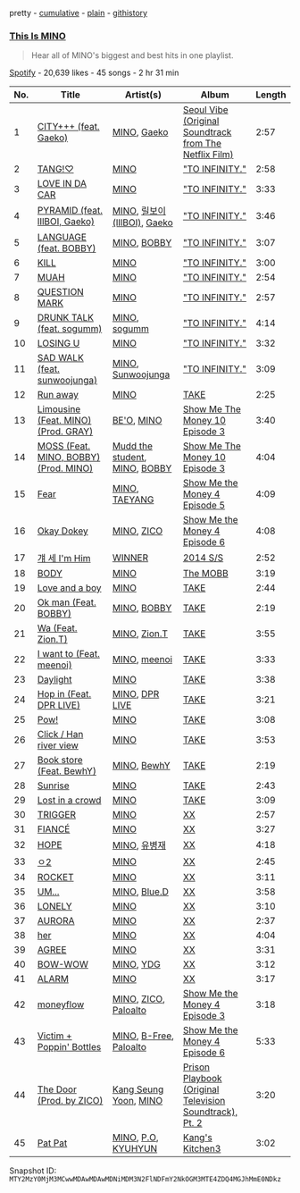 pretty - [cumulative](/playlists/cumulative/37i9dQZF1DWWKavYU3DLE1.md) - [plain](/playlists/plain/37i9dQZF1DWWKavYU3DLE1) - [githistory](https://github.githistory.xyz/mackorone/spotify-playlist-archive/blob/main/playlists/plain/37i9dQZF1DWWKavYU3DLE1)

### [This Is MINO](https://open.spotify.com/playlist/37i9dQZF1DWWKavYU3DLE1)

> Hear all of MINO's biggest and best hits in one playlist.

[Spotify](https://open.spotify.com/user/spotify) - 20,639 likes - 45 songs - 2 hr 31 min

| No. | Title | Artist(s) | Album | Length |
|---|---|---|---|---|
| 1 | [CITY+++ \(feat\. Gaeko\)](https://open.spotify.com/track/1tLPWvrnepX6TK7RDPoWMa) | [MINO](https://open.spotify.com/artist/3ytV7vc4ZuwGgwaOuWvkk8), [Gaeko](https://open.spotify.com/artist/0tkHE1pQ5ZCgQb8WZ0ba79) | [Seoul Vibe \(Original Soundtrack from The Netflix Film\)](https://open.spotify.com/album/6uZBJUJZY1gkxBGxfksbHs) | 2:57 |
| 2 | [TANG!♡](https://open.spotify.com/track/42wkZTMDrlzWGth9akHF0p) | [MINO](https://open.spotify.com/artist/3ytV7vc4ZuwGgwaOuWvkk8) | ["TO INFINITY."](https://open.spotify.com/album/6eI4DPjksFdwHechiE51vy) | 2:58 |
| 3 | [LOVE IN DA CAR](https://open.spotify.com/track/6cjnezYQ8eJAKSlHPCpp7O) | [MINO](https://open.spotify.com/artist/3ytV7vc4ZuwGgwaOuWvkk8) | ["TO INFINITY."](https://open.spotify.com/album/6eI4DPjksFdwHechiE51vy) | 3:33 |
| 4 | [PYRAMID \(feat\. lIlBOI, Gaeko\)](https://open.spotify.com/track/7o0PjecCCOvotKHfAwI7MV) | [MINO](https://open.spotify.com/artist/3ytV7vc4ZuwGgwaOuWvkk8), [릴보이 \(lIlBOI\)](https://open.spotify.com/artist/7JchDeFkM9GrLjGZf8p5yK), [Gaeko](https://open.spotify.com/artist/0tkHE1pQ5ZCgQb8WZ0ba79) | ["TO INFINITY."](https://open.spotify.com/album/6eI4DPjksFdwHechiE51vy) | 3:46 |
| 5 | [LANGUAGE \(feat\. BOBBY\)](https://open.spotify.com/track/05Wr1iNSvrliYhjxux5fzS) | [MINO](https://open.spotify.com/artist/3ytV7vc4ZuwGgwaOuWvkk8), [BOBBY](https://open.spotify.com/artist/7ieMQQDR0bdBPz572mtxwS) | ["TO INFINITY."](https://open.spotify.com/album/6eI4DPjksFdwHechiE51vy) | 3:07 |
| 6 | [KILL](https://open.spotify.com/track/6u6LO5IHbaaS8wODwx8BGq) | [MINO](https://open.spotify.com/artist/3ytV7vc4ZuwGgwaOuWvkk8) | ["TO INFINITY."](https://open.spotify.com/album/6eI4DPjksFdwHechiE51vy) | 3:00 |
| 7 | [MUAH](https://open.spotify.com/track/6A6expUttI6fpp4JnH1h5R) | [MINO](https://open.spotify.com/artist/3ytV7vc4ZuwGgwaOuWvkk8) | ["TO INFINITY."](https://open.spotify.com/album/6eI4DPjksFdwHechiE51vy) | 2:54 |
| 8 | [QUESTION MARK](https://open.spotify.com/track/1LYw8oOQ1gK5ic4QyaSjof) | [MINO](https://open.spotify.com/artist/3ytV7vc4ZuwGgwaOuWvkk8) | ["TO INFINITY."](https://open.spotify.com/album/6eI4DPjksFdwHechiE51vy) | 2:57 |
| 9 | [DRUNK TALK \(feat\. sogumm\)](https://open.spotify.com/track/6BE4q4cqxgCU3cipzgFAu9) | [MINO](https://open.spotify.com/artist/3ytV7vc4ZuwGgwaOuWvkk8), [sogumm](https://open.spotify.com/artist/50x9jHrP6wy9fo3jK5pNqS) | ["TO INFINITY."](https://open.spotify.com/album/6eI4DPjksFdwHechiE51vy) | 4:14 |
| 10 | [LOSING U](https://open.spotify.com/track/3G5ffnNapBnhcM5hDxdLrp) | [MINO](https://open.spotify.com/artist/3ytV7vc4ZuwGgwaOuWvkk8) | ["TO INFINITY."](https://open.spotify.com/album/6eI4DPjksFdwHechiE51vy) | 3:32 |
| 11 | [SAD WALK \(feat\. sunwoojunga\)](https://open.spotify.com/track/0OxwazYebgNjwxFgGh6bu9) | [MINO](https://open.spotify.com/artist/3ytV7vc4ZuwGgwaOuWvkk8), [Sunwoojunga](https://open.spotify.com/artist/04L3elxyr0XFua2Ek3domW) | ["TO INFINITY."](https://open.spotify.com/album/6eI4DPjksFdwHechiE51vy) | 3:09 |
| 12 | [Run away](https://open.spotify.com/track/3kIaUtQdU9q2z4Jit3Frc5) | [MINO](https://open.spotify.com/artist/3ytV7vc4ZuwGgwaOuWvkk8) | [TAKE](https://open.spotify.com/album/7Eeb9AQcOZ3iM4B0HFoos6) | 2:25 |
| 13 | [Limousine \(Feat\. MINO\) \(Prod\. GRAY\)](https://open.spotify.com/track/5g2Ik0WJG9rqu97nCLcQhV) | [BE'O](https://open.spotify.com/artist/5NUVwRESNqYBUTRbiATjy7), [MINO](https://open.spotify.com/artist/3ytV7vc4ZuwGgwaOuWvkk8) | [Show Me The Money 10 Episode 3](https://open.spotify.com/album/5W1NIlh0lKO1nABgocreql) | 3:40 |
| 14 | [MOSS \(Feat\. MINO, BOBBY\) \(Prod\. MINO\)](https://open.spotify.com/track/1cYDmIZtF2SGveyqhc7X1Y) | [Mudd the student](https://open.spotify.com/artist/4xHlg3Tcv7TZZzFq0aW2hQ), [MINO](https://open.spotify.com/artist/3ytV7vc4ZuwGgwaOuWvkk8), [BOBBY](https://open.spotify.com/artist/7ieMQQDR0bdBPz572mtxwS) | [Show Me The Money 10 Episode 3](https://open.spotify.com/album/5W1NIlh0lKO1nABgocreql) | 4:04 |
| 15 | [Fear](https://open.spotify.com/track/5YQ8OVvW80yoZqZ5PK9JXv) | [MINO](https://open.spotify.com/artist/3ytV7vc4ZuwGgwaOuWvkk8), [TAEYANG](https://open.spotify.com/artist/6udveWUgX4vu75FF0DTrXV) | [Show Me the Money 4 Episode 5](https://open.spotify.com/album/38Ch7I5PqyCIugfJCcKTMr) | 4:09 |
| 16 | [Okay Dokey](https://open.spotify.com/track/1R6qeTvAvaxB7hydIYVIY8) | [MINO](https://open.spotify.com/artist/3ytV7vc4ZuwGgwaOuWvkk8), [ZICO](https://open.spotify.com/artist/4XpUIb8uuNlIWVKmgKZXC0) | [Show Me the Money 4 Episode 6](https://open.spotify.com/album/27Cyf9iWomIAiiU99eHPFN) | 4:08 |
| 17 | [걔 세 I'm Him](https://open.spotify.com/track/7LvZFvfo7Vr5i84GZ44JGr) | [WINNER](https://open.spotify.com/artist/5DuzBeOgFwViFcv00Q5PFb) | [2014 S/S](https://open.spotify.com/album/37LnA5YHzyvoScNBpOmk0A) | 2:52 |
| 18 | [BODY](https://open.spotify.com/track/03D2t5wn77cpCxH8p99ZvA) | [MINO](https://open.spotify.com/artist/3ytV7vc4ZuwGgwaOuWvkk8) | [The MOBB](https://open.spotify.com/album/6LwgGVAkFEmopo6EROaBpd) | 3:19 |
| 19 | [Love and a boy](https://open.spotify.com/track/76hrR2MFK6Fei3BAz05Xgb) | [MINO](https://open.spotify.com/artist/3ytV7vc4ZuwGgwaOuWvkk8) | [TAKE](https://open.spotify.com/album/7Eeb9AQcOZ3iM4B0HFoos6) | 2:44 |
| 20 | [Ok man \(Feat\. BOBBY\)](https://open.spotify.com/track/7vuWBis1uxZNjiAHgG10nQ) | [MINO](https://open.spotify.com/artist/3ytV7vc4ZuwGgwaOuWvkk8), [BOBBY](https://open.spotify.com/artist/7ieMQQDR0bdBPz572mtxwS) | [TAKE](https://open.spotify.com/album/7Eeb9AQcOZ3iM4B0HFoos6) | 2:19 |
| 21 | [Wa \(Feat\. Zion.T\)](https://open.spotify.com/track/1Gj0xsP9nxrng7w7d1PQ3U) | [MINO](https://open.spotify.com/artist/3ytV7vc4ZuwGgwaOuWvkk8), [Zion.T](https://open.spotify.com/artist/5HenzRvMtSrgtvU16XAoby) | [TAKE](https://open.spotify.com/album/7Eeb9AQcOZ3iM4B0HFoos6) | 3:55 |
| 22 | [I want to \(Feat\. meenoi\)](https://open.spotify.com/track/4rkYKiXRJWCCam1gbxMyqO) | [MINO](https://open.spotify.com/artist/3ytV7vc4ZuwGgwaOuWvkk8), [meenoi](https://open.spotify.com/artist/5KuvNz7npsGeDJdk8QHMVH) | [TAKE](https://open.spotify.com/album/7Eeb9AQcOZ3iM4B0HFoos6) | 3:33 |
| 23 | [Daylight](https://open.spotify.com/track/7ESVZxudvtKFXz50jJAqtA) | [MINO](https://open.spotify.com/artist/3ytV7vc4ZuwGgwaOuWvkk8) | [TAKE](https://open.spotify.com/album/7Eeb9AQcOZ3iM4B0HFoos6) | 3:38 |
| 24 | [Hop in \(Feat\. DPR LIVE\)](https://open.spotify.com/track/3kj5wBL5h6ZSFJpXDS8AZd) | [MINO](https://open.spotify.com/artist/3ytV7vc4ZuwGgwaOuWvkk8), [DPR LIVE](https://open.spotify.com/artist/0siBQaURCli5wn2lqv8WZg) | [TAKE](https://open.spotify.com/album/7Eeb9AQcOZ3iM4B0HFoos6) | 3:21 |
| 25 | [Pow!](https://open.spotify.com/track/3wah4PDCUgctsqu7EJVZCR) | [MINO](https://open.spotify.com/artist/3ytV7vc4ZuwGgwaOuWvkk8) | [TAKE](https://open.spotify.com/album/7Eeb9AQcOZ3iM4B0HFoos6) | 3:08 |
| 26 | [Click / Han river view](https://open.spotify.com/track/7fXD9SvV3bmFqZS5s0GoSd) | [MINO](https://open.spotify.com/artist/3ytV7vc4ZuwGgwaOuWvkk8) | [TAKE](https://open.spotify.com/album/7Eeb9AQcOZ3iM4B0HFoos6) | 3:53 |
| 27 | [Book store \(Feat\. BewhY\)](https://open.spotify.com/track/5nNXoQzBP94F79YZUIEwYZ) | [MINO](https://open.spotify.com/artist/3ytV7vc4ZuwGgwaOuWvkk8), [BewhY](https://open.spotify.com/artist/1wsoV3RXPkxVz3PwsNRI5K) | [TAKE](https://open.spotify.com/album/7Eeb9AQcOZ3iM4B0HFoos6) | 2:19 |
| 28 | [Sunrise](https://open.spotify.com/track/3AneSYPZTGWVonpCy9yxAW) | [MINO](https://open.spotify.com/artist/3ytV7vc4ZuwGgwaOuWvkk8) | [TAKE](https://open.spotify.com/album/7Eeb9AQcOZ3iM4B0HFoos6) | 2:43 |
| 29 | [Lost in a crowd](https://open.spotify.com/track/6s4DENbSKzqF1muURP1o38) | [MINO](https://open.spotify.com/artist/3ytV7vc4ZuwGgwaOuWvkk8) | [TAKE](https://open.spotify.com/album/7Eeb9AQcOZ3iM4B0HFoos6) | 3:09 |
| 30 | [TRIGGER](https://open.spotify.com/track/6xsiMUXoJgVo0HY3RK3Y40) | [MINO](https://open.spotify.com/artist/3ytV7vc4ZuwGgwaOuWvkk8) | [XX](https://open.spotify.com/album/6aDVb2GbQbmztdcWlttJ34) | 2:57 |
| 31 | [FIANCÉ](https://open.spotify.com/track/6Tw2x3wavaWsboio2Cy44I) | [MINO](https://open.spotify.com/artist/3ytV7vc4ZuwGgwaOuWvkk8) | [XX](https://open.spotify.com/album/6aDVb2GbQbmztdcWlttJ34) | 3:27 |
| 32 | [HOPE](https://open.spotify.com/track/1OnJEQWeOLoSFfwd0gQbUE) | [MINO](https://open.spotify.com/artist/3ytV7vc4ZuwGgwaOuWvkk8), [유병재](https://open.spotify.com/artist/5WjqhIhlvR1zPfKPQwnMm1) | [XX](https://open.spotify.com/album/6aDVb2GbQbmztdcWlttJ34) | 4:18 |
| 33 | [ㅇ2](https://open.spotify.com/track/4YEylY77eLVPJeEYWmSxKM) | [MINO](https://open.spotify.com/artist/3ytV7vc4ZuwGgwaOuWvkk8) | [XX](https://open.spotify.com/album/6aDVb2GbQbmztdcWlttJ34) | 2:45 |
| 34 | [ROCKET](https://open.spotify.com/track/0xhBYNgmGLJEyvfObiwAhq) | [MINO](https://open.spotify.com/artist/3ytV7vc4ZuwGgwaOuWvkk8) | [XX](https://open.spotify.com/album/6aDVb2GbQbmztdcWlttJ34) | 3:11 |
| 35 | [UM...](https://open.spotify.com/track/4voHM6VklIAJ33I3rBceIE) | [MINO](https://open.spotify.com/artist/3ytV7vc4ZuwGgwaOuWvkk8), [Blue.D](https://open.spotify.com/artist/0rK0ZPLX4fKnFSbqs6gYfY) | [XX](https://open.spotify.com/album/6aDVb2GbQbmztdcWlttJ34) | 3:58 |
| 36 | [LONELY](https://open.spotify.com/track/3kGWJTZeGGBQW2MVss3W9z) | [MINO](https://open.spotify.com/artist/3ytV7vc4ZuwGgwaOuWvkk8) | [XX](https://open.spotify.com/album/6aDVb2GbQbmztdcWlttJ34) | 3:10 |
| 37 | [AURORA](https://open.spotify.com/track/5aM2tyY7L4MQeBV0UazDZs) | [MINO](https://open.spotify.com/artist/3ytV7vc4ZuwGgwaOuWvkk8) | [XX](https://open.spotify.com/album/6aDVb2GbQbmztdcWlttJ34) | 2:37 |
| 38 | [her](https://open.spotify.com/track/4PUktRHC4zIkqX7xeW5xaF) | [MINO](https://open.spotify.com/artist/3ytV7vc4ZuwGgwaOuWvkk8) | [XX](https://open.spotify.com/album/6aDVb2GbQbmztdcWlttJ34) | 4:04 |
| 39 | [AGREE](https://open.spotify.com/track/1wnHJLmlQ6fUBgHnFSewBK) | [MINO](https://open.spotify.com/artist/3ytV7vc4ZuwGgwaOuWvkk8) | [XX](https://open.spotify.com/album/6aDVb2GbQbmztdcWlttJ34) | 3:31 |
| 40 | [BOW\-WOW](https://open.spotify.com/track/1L7YNJ3inOkeTQueV47VFN) | [MINO](https://open.spotify.com/artist/3ytV7vc4ZuwGgwaOuWvkk8), [YDG](https://open.spotify.com/artist/3UV49ih8eDI8jZ4SdSVeqi) | [XX](https://open.spotify.com/album/6aDVb2GbQbmztdcWlttJ34) | 3:12 |
| 41 | [ALARM](https://open.spotify.com/track/7c89xwOTHIM57pvA3sMyr3) | [MINO](https://open.spotify.com/artist/3ytV7vc4ZuwGgwaOuWvkk8) | [XX](https://open.spotify.com/album/6aDVb2GbQbmztdcWlttJ34) | 3:17 |
| 42 | [moneyflow](https://open.spotify.com/track/44673Rco6EaaSWbrsAeaM3) | [MINO](https://open.spotify.com/artist/3ytV7vc4ZuwGgwaOuWvkk8), [ZICO](https://open.spotify.com/artist/4XpUIb8uuNlIWVKmgKZXC0), [Paloalto](https://open.spotify.com/artist/2Yv0nlRtzgPl6u0dsS2hFv) | [Show Me the Money 4 Episode 3](https://open.spotify.com/album/78VErwhEFgWJpwFHa35KN1) | 3:18 |
| 43 | [Victim + Poppin' Bottles](https://open.spotify.com/track/0PFtFcvzTQ82YgEtjzsHGa) | [MINO](https://open.spotify.com/artist/3ytV7vc4ZuwGgwaOuWvkk8), [B\-Free](https://open.spotify.com/artist/5xHC23kCM6goKp7bDDXE3T), [Paloalto](https://open.spotify.com/artist/2Yv0nlRtzgPl6u0dsS2hFv) | [Show Me the Money 4 Episode 6](https://open.spotify.com/album/27Cyf9iWomIAiiU99eHPFN) | 5:33 |
| 44 | [The Door \(Prod\. by ZICO\)](https://open.spotify.com/track/2b5GYIMnWfhoWWnc4UFfQf) | [Kang Seung Yoon](https://open.spotify.com/artist/2Ip3x4XtEEhlGg8qI146jL), [MINO](https://open.spotify.com/artist/3ytV7vc4ZuwGgwaOuWvkk8) | [Prison Playbook \(Original Television Soundtrack\), Pt\. 2](https://open.spotify.com/album/0ON9mWyY2zv996HpPNx2LH) | 3:20 |
| 45 | [Pat Pat](https://open.spotify.com/track/6lejhkABV4Hns2v1ZJjPwJ) | [MINO](https://open.spotify.com/artist/3ytV7vc4ZuwGgwaOuWvkk8), [P.O](https://open.spotify.com/artist/6mTcXVXmCixpsVnYDUpCnY), [KYUHYUN](https://open.spotify.com/artist/0il5ZP3xYOECtONJtZ38Ln) | [Kang's Kitchen3](https://open.spotify.com/album/6I5jZ0dOJLoyyiPvYEtbst) | 3:02 |

Snapshot ID: `MTY2MzY0MjM3MCwwMDAwMDAwMDNiMDM3N2FlNDFmY2NkOGM3MTE4ZDQ4MGJhMmE0NDkz`
